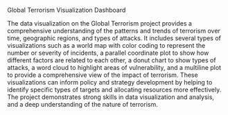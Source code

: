 Global Terrorism Visualization Dashboard

The data visualization on the Global Terrorism project provides a comprehensive understanding of the patterns and trends of terrorism over time, geographic regions, and types of attacks. It includes several types of visualizations such as a world map with color coding to represent the number or severity of incidents, a parallel coordinate plot to show how different factors are related to each other, a donut chart to show types of attacks, a word cloud to highlight areas of vulnerability, and a multiline plot to provide a comprehensive view of the impact of terrorism. These visualizations can inform policy and strategy development by helping to identify specific types of targets and allocating resources more effectively. The project demonstrates strong skills in data visualization and analysis, and a deep understanding of the nature of terrorism.
